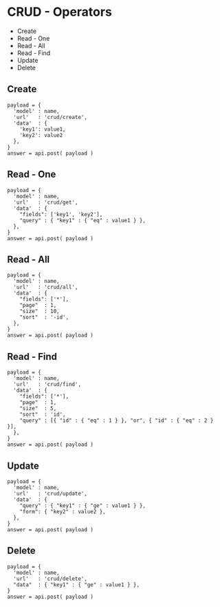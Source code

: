 # CRUD - Operators
* Create
* Read - One
* Read - All
* Read - Find
* Update
* Delete




## Create
```
payload = {
  'model' : name,
  'url'   : 'crud/create',
  'data'  : {
    'key1': value1,
    'key2': value2
  },
}
answer = api.post( payload )
```

## Read - One
```
payload = {
  'model' : name,
  'url'   : 'crud/get',
  'data'  : {
    "fields": ['key1', 'key2'],
    "query" : { "key1" : { "eq" : value1 } },
  },
}
answer = api.post( payload )
```

## Read - All
```
payload = {
  'model' : name,
  'url'   : 'crud/all',
  'data'  : {
    "fields": ['*'],
    "page"  : 1,
    "size"  : 10,
    "sort"  : '-id',
  },
}
answer = api.post( payload )
```

## Read - Find
```
payload = {
  'model' : name,
  'url'   : 'crud/find',
  'data'  : {
    "fields": ['*'],
    "page"  : 1,
    "size"  : 5,
    "sort"  : 'id',
    "query" : [{ "id" : { "eq" : 1 } }, "or", { "id" : { "eq" : 2 } }],
  },
}
answer = api.post( payload )
```

## Update
```
payload = {
  'model' : name,
  'url'   : 'crud/update',
  'data'  : {
    "query" : { "key1" : { "ge" : value1 } },
    "form": { "key2" : value2 },
  },
}
answer = api.post( payload )
```

## Delete
```
payload = {
  'model' : name,
  'url'   : 'crud/delete',
  "data"  : { "key1" : { "ge" : value1 } },
}
answer = api.post( payload )
```
